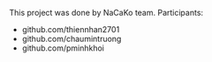 This project was done by NaCaKo team.
Participants:
  - github.com/thiennhan2701
  - github.com/chaumintruong
  - github.com/pminhkhoi
